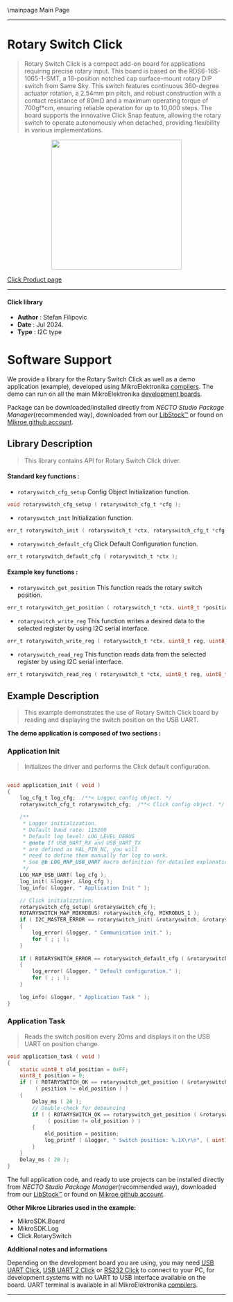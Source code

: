 \mainpage Main Page

---
# Rotary Switch Click

> Rotary Switch Click is a compact add-on board for applications requiring precise rotary input. This board is based on the RDS6-16S-1065-1-SMT, a 16-position notched cap surface-mount rotary DIP switch from Same Sky. This switch features continuous 360-degree actuator rotation, a 2.54mm pin pitch, and robust construction with a contact resistance of 80mΩ and a maximum operating torque of 700gf*cm, ensuring reliable operation for up to 10,000 steps. The board supports the innovative Click Snap feature, allowing the rotary switch to operate autonomously when detached, providing flexibility in various implementations.

<p align="center">
  <img src="https://download.mikroe.com/images/click_for_ide/rotaryswitch_click.png" height=300px>
</p>

[Click Product page](https://www.mikroe.com/rotary-switch-click)

---


#### Click library

- **Author**        : Stefan Filipovic
- **Date**          : Jul 2024.
- **Type**          : I2C type


# Software Support

We provide a library for the Rotary Switch Click
as well as a demo application (example), developed using MikroElektronika
[compilers](https://www.mikroe.com/necto-studio).
The demo can run on all the main MikroElektronika [development boards](https://www.mikroe.com/development-boards).

Package can be downloaded/installed directly from *NECTO Studio Package Manager*(recommended way), downloaded from our [LibStock&trade;](https://libstock.mikroe.com) or found on [Mikroe github account](https://github.com/MikroElektronika/mikrosdk_click_v2/tree/master/clicks).

## Library Description

> This library contains API for Rotary Switch Click driver.

#### Standard key functions :

- `rotaryswitch_cfg_setup` Config Object Initialization function.
```c
void rotaryswitch_cfg_setup ( rotaryswitch_cfg_t *cfg );
```

- `rotaryswitch_init` Initialization function.
```c
err_t rotaryswitch_init ( rotaryswitch_t *ctx, rotaryswitch_cfg_t *cfg );
```

- `rotaryswitch_default_cfg` Click Default Configuration function.
```c
err_t rotaryswitch_default_cfg ( rotaryswitch_t *ctx );
```

#### Example key functions :

- `rotaryswitch_get_position` This function reads the rotary switch position.
```c
err_t rotaryswitch_get_position ( rotaryswitch_t *ctx, uint8_t *position );
```

- `rotaryswitch_write_reg` This function writes a desired data to the selected register by using I2C serial interface.
```c
err_t rotaryswitch_write_reg ( rotaryswitch_t *ctx, uint8_t reg, uint8_t data_in );
```

- `rotaryswitch_read_reg` This function reads data from the selected register by using I2C serial interface.
```c
err_t rotaryswitch_read_reg ( rotaryswitch_t *ctx, uint8_t reg, uint8_t *data_out );
```

## Example Description

> This example demonstrates the use of Rotary Switch Click board by reading and displaying the switch position on the USB UART.

**The demo application is composed of two sections :**

### Application Init

> Initializes the driver and performs the Click default configuration.

```c

void application_init ( void )
{
    log_cfg_t log_cfg;  /**< Logger config object. */
    rotaryswitch_cfg_t rotaryswitch_cfg;  /**< Click config object. */

    /** 
     * Logger initialization.
     * Default baud rate: 115200
     * Default log level: LOG_LEVEL_DEBUG
     * @note If USB_UART_RX and USB_UART_TX 
     * are defined as HAL_PIN_NC, you will 
     * need to define them manually for log to work. 
     * See @b LOG_MAP_USB_UART macro definition for detailed explanation.
     */
    LOG_MAP_USB_UART( log_cfg );
    log_init( &logger, &log_cfg );
    log_info( &logger, " Application Init " );

    // Click initialization.
    rotaryswitch_cfg_setup( &rotaryswitch_cfg );
    ROTARYSWITCH_MAP_MIKROBUS( rotaryswitch_cfg, MIKROBUS_1 );
    if ( I2C_MASTER_ERROR == rotaryswitch_init( &rotaryswitch, &rotaryswitch_cfg ) ) 
    {
        log_error( &logger, " Communication init." );
        for ( ; ; );
    }
    
    if ( ROTARYSWITCH_ERROR == rotaryswitch_default_cfg ( &rotaryswitch ) )
    {
        log_error( &logger, " Default configuration." );
        for ( ; ; );
    }
    
    log_info( &logger, " Application Task " );
}

```

### Application Task

> Reads the switch position every 20ms and displays it on the USB UART on position change.

```c
void application_task ( void )
{
    static uint8_t old_position = 0xFF;
    uint8_t position = 0;
    if ( ( ROTARYSWITCH_OK == rotaryswitch_get_position ( &rotaryswitch, &position ) ) && 
         ( position != old_position ) )
    {
        Delay_ms ( 20 );
        // Double-check for debouncing
        if ( ( ROTARYSWITCH_OK == rotaryswitch_get_position ( &rotaryswitch, &position ) ) && 
             ( position != old_position ) )
        {
            old_position = position;
            log_printf ( &logger, " Switch position: %.1X\r\n", ( uint16_t ) position );
        }
    }
    Delay_ms ( 20 );
}
```

The full application code, and ready to use projects can be installed directly from *NECTO Studio Package Manager*(recommended way), downloaded from our [LibStock&trade;](https://libstock.mikroe.com) or found on [Mikroe github account](https://github.com/MikroElektronika/mikrosdk_click_v2/tree/master/clicks).

**Other Mikroe Libraries used in the example:**

- MikroSDK.Board
- MikroSDK.Log
- Click.RotarySwitch

**Additional notes and informations**

Depending on the development board you are using, you may need
[USB UART Click](https://www.mikroe.com/usb-uart-click),
[USB UART 2 Click](https://www.mikroe.com/usb-uart-2-click) or
[RS232 Click](https://www.mikroe.com/rs232-click) to connect to your PC, for
development systems with no UART to USB interface available on the board. UART
terminal is available in all MikroElektronika
[compilers](https://shop.mikroe.com/compilers).

---
